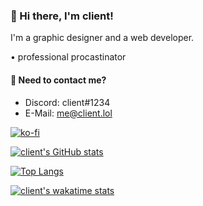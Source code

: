 ### 👋 Hi there, I'm client!
I'm a graphic designer and a web  developer.

• professional procastinator

#### 💬 Need to contact me?
* Discord: client#1234
* E-Mail: me@client.lol

[![ko-fi](https://www.ko-fi.com/img/githubbutton_sm.svg)](https://ko-fi.com/Q5Q12WY9S)

[![client's GitHub stats](https://client-readme.vercel.app/api?username=client&count_private=true&hide_border&theme=dark&cache_seconds=1800)](https://github.com/anuraghazra/github-readme-stats)

[![Top Langs](https://client-readme.vercel.app/api/top-langs/?username=client&theme=dark&cache_seconds=1800&count_private=true)](https://github.com/anuraghazra/github-readme-stats)

[![client's wakatime stats](https://github-readme-stats.vercel.app/api/wakatime?username=client&theme=dark&cache_seconds=1800)](https://github.com/anuraghazra/github-readme-stats)

